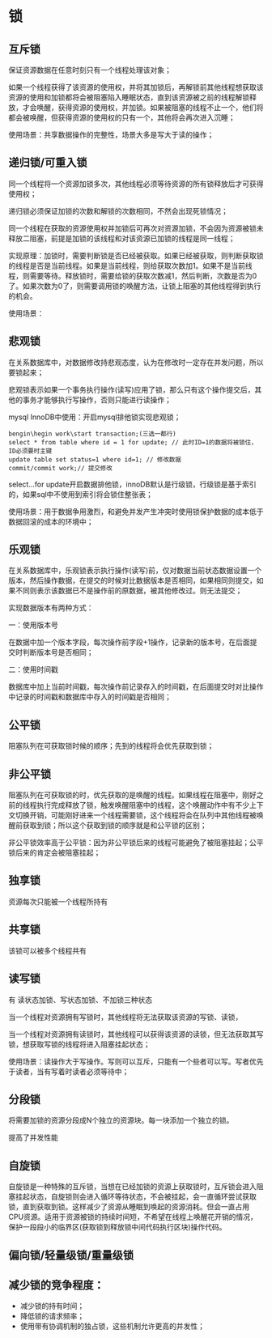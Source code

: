 # 锁

## 互斥锁

保证资源数据在任意时刻只有一个线程处理该对象；

如果一个线程获得了该资源的使用权，并将其加锁后，再解锁前其他线程想获取该资源的使用和加锁都将会被阻塞陷入睡眠状态，直到该资源被之前的线程解锁释放，才会唤醒，获得资源的使用权，并加锁。如果被阻塞的线程不止一个，他们将都会被唤醒，但获得资源的使用权的只有一个，其他将会再次进入沉睡；

使用场景：共享数据操作的完整性，场景大多是写大于读的操作；

## 递归锁/可重入锁

同一个线程将一个资源加锁多次，其他线程必须等待资源的所有锁释放后才可获得使用权；

递归锁必须保证加锁的次数和解锁的次数相同，不然会出现死锁情况；

同一个线程在获取的资源使用权并加锁后可再次对资源加锁，不会因为资源被锁未释放二阻塞，前提是加锁的该线程和对该资源已加锁的线程是同一线程；

实现原理：加锁时，需要判断锁是否已经被获取。如果已经被获取，则判断获取锁的线程是否是当前线程。如果是当前线程，则给获取次数加1。如果不是当前线程，则需要等待。释放锁时，需要给锁的获取次数减1，然后判断，次数是否为0了。如果次数为0了，则需要调用锁的唤醒方法，让锁上阻塞的其他线程得到执行的机会。

使用场景：

## 悲观锁

在关系数据库中，对数据修改持悲观态度，认为在修改时一定存在并发问题，所以要锁起来；

悲观锁表示如果一个事务执行操作(读写)应用了锁，那么只有这个操作提交后，其他的事务才能够执行写操作，否则只能进行读操作；

mysql InnoDB中使用：开启mysql排他锁实现悲观锁；

````
bengin\hegin work\start transaction;(三选一都行)
select * from table where id = 1 for update; // 此时ID=1的数据将被锁住，ID必须要时主键
update table set status=1 where id=1; // 修改数据
commit/commit work;// 提交修改
````

select...for update开启数据排他锁，innoDB默认是行级锁，行级锁是基于索引的，如果sql中不使用到索引将会锁住整张表；

使用场景：用于数据争用激烈，和避免并发产生冲突时使用锁保护数据的成本低于数据回滚的成本的环境中；

## 乐观锁

在关系数据库中，乐观锁表示执行操作(读写)前，仅对数据当前状态数据设置一个版本，然后操作数据，在提交的时候对比数据版本是否相同，如果相同则提交，如果不同则表示该数据已不是操作前的原数据，被其他修改过。则无法提交；

实现数据版本有两种方式：

一：使用版本号

​	在数据中加一个版本字段，每次操作前字段+1操作，记录新的版本号，在后面提交时判断版本号是否相同；

二：使用时间戳

​	数据库中加上当前时间戳，每次操作前记录存入的时间戳，在后面提交时对比操作中记录的时间戳和数据库中存入的时间戳是否相同；

## 公平锁

阻塞队列在可获取锁时候的顺序；先到的线程将会优先获取到锁；

## 非公平锁

阻塞队列在可获取锁的时，优先获取的是唤醒的线程。如果线程在阻塞中，刚好之前的线程执行完成释放了锁，触发唤醒阻塞中的线程，这个唤醒动作中有不少上下文切换开销，可能刚好进来一个线程需要锁，这个线程将会在队列中其他线程被唤醒前获取到锁；所以这个获取到锁的顺序就是和公平锁的区别；

非公平锁效率高于公平锁：因为非公平锁后来的线程可能避免了被阻塞挂起；公平锁后来的肯定会被阻塞挂起；

## 独享锁

资源每次只能被一个线程所持有

## 共享锁

该锁可以被多个线程共有

## 读写锁

有 读状态加锁、写状态加锁、不加锁三种状态

当一个线程对资源拥有写锁时，其他线程将无法获取该资源的写锁、读锁，

当一个线程对资源拥有读锁时，其他线程可以获得该资源的读锁，但无法获取其写锁，想获取写锁的线程将进入阻塞挂起状态；

使用场景：读操作大于写操作。写则可以互斥，只能有一个些者可以写。写者优先于读者，当有写着时读者必须等待中；

## 分段锁

将需要加锁的资源分段成N个独立的资源块。每一块添加一个独立的锁。

提高了并发性能

## 自旋锁 

自旋锁是一种特殊的互斥锁，当想在已经加锁的资源上获取锁时，互斥锁会进入阻塞挂起状态，自旋锁则会进入循环等待状态，不会被挂起，会一直循环尝试获取锁，直到获取到锁。这样减少了资源从睡眠到唤起的资源消耗。但会一直占用CPU资源。适用于资源被锁的持续时间短，不希望在线程上唤醒花开销的情况，保护一段段小的临界区(获取锁到释放锁中间代码执行区块)操作代码。

## 偏向锁/轻量级锁/重量级锁



## 减少锁的竞争程度：

* 减少锁的持有时间；
* 降低锁的请求频率；
* 使用带有协调机制的独占锁，这些机制允许更高的并发性；